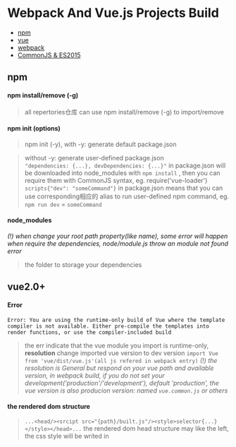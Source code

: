 # Webpack And Vue.js Projects Build
* [npm](#npm)
* [vue](#vue2.0+)
* [webpack](#vue20)
* [CommonJS & ES2015](#commonjs--es2015)

## npm

#### npm install/remove <name> (-g)

> all repertories仓库 can use npm install/remove (-g) to import/remove<br>

#### npm init (options)

> npm init (-y), with -y: generate default package.json<br>

> without -y: generate user-defined package.json<br>
 `"dependencies: {...}, devDependencies: {...}"` in package.json will be downloaded into node_modules with `npm install` , then you can require them with CommonJS syntax, eg. require('vue-loader')<br>
> `scripts{"dev": "someCommand"}` in package.json means that you can use corresponding相应的 alias to run user-defined npm command, eg. `npm run dev` = `someCommand`

#### node_modules

*(!) when change your root path property(like name), some error will happen when require the dependencies, node/module.js throw an module not found error*

> the folder to storage your dependencies

## vue2.0+

#### Error

`Error: You are using the runtime-only build of Vue where the template compiler is not available. Either pre-compile the templates into render functions, or use the compiler-included build`

> the err indicate that the vue module you import is runtime-only, <strong>resolution</strong> change imported vue version to dev version `import Vue from 'vue/dist/vue.js'(all js refered in webpack entry)`
*(!) the resolution is General but respond on your vue path and available version, in webpack build, if you do not set your development('production'/'development'), default 'production', the vue version is also producion version: named `vue.common.js` or others*

#### the rendered dom structure

> `...<head/><srcipt src="{path}/built.js"/><style>selector{...}</style></head>...` the rendered dom head structure may like the left, the css style will be writed in <style/> scope, and the complied js will be imported with script src attr 

#### vue init (template_name)(project_name)

#### the convenient method to create a particular project with available demo

> eg. to create a webpack project `npm install -g @vue/cli-init
#vue init now works exactly the same as vue-cli@2.x
vue init webpack my-project`

#### vue-loader 

#### official tool to process .vue file

> alone vue-loader is not enough to process` <template/><script/><style/>`, need to add `css-loader`,`vue-template-compiler` and `vue`at least.

#### single component (.vue)

* update data in .vue file

> data() return an object which is bound to a new Vue.component(VC), so if you want to add the render condition(1) to the VC, you must use an _reference type(object/fn)_ instead of _base type(string/number/more)._
***(1)eg. you want to render the const title first then request an article from your server, when the article is ready, render again***

```html
./example.vue

<template>
  <p>{{text}}</p>
  <p>{{dynamic.text}}</p>
</template>

<script>
var dynamic = {
  text: "I can be real-timely updated"
};
var text = "I can not";
// ajax to update the ob.text and text
// 1.request(op, cb);
// 2.res.data = "res success";
// 2.ob.text = res.data; text = res.data;
module.export = {
  data(){
    return {
      dynamic,
      text
    }
  }
}
</script>


./index.js
var c = require("./example.vue");
new Vue({
  el: "body>tag"
  components:{
    c
  }
  template: "<c/>"
});


./index.html
<body>
  <p>I can not</p>
  <p>res successs</p>
</body>
```

## webpack

#### It is not recommended to `npm install -g webpack`

> some unexpected errors will happen with using global webpack command to build a particular project<br>
*(!) the errors is updating*

#### `module.exports = {...}`

> https://webpack.js.org/concepts/

### webpack-dev-server(dev)

> (!) [type/translation], {environment}, (property/variable)<br>
> tutorial: https://webpack.js.org/guides/hot-module-replacement/

#### Differences/Shared options with webpack

> (entry) : define the files[array] needed to be packed <br>
> (output) : (path) is the base path of the output packed file (filename);<br>

***(Diff) in {webpack}, the output file exists in your [fixed disk硬盘] while in {dev}, the output file bytes will be writen in memory instead of be output to fixed disk (the file exists only in the runtime of server)***

> (devServer) : only for {dev}, (contentBase) is the root path of (pulicPath). when start your project in host:port, index.html/default.html/otherDefaultFile will be found in this root path, if not found any available file, {dev} will automatically genarates an index.html which contains the view to show the current root path and files in the path<br>
>> (publicPath) in (devServer) : the virtual route, which is the base path of the output packed file which is ***only in memory***<br>

> example: to open HMR in {dev} 

```html
./index.html
...
<div id="app"></div>
<script src="./assets/built.js"></script>
...
```

```js
./build/webpack-dev-server.config.js
module.exports = {
    entry: {
        main: './src/main.js'
    },
    output: {
    	//this property is invalid失效 in {dev}
        path: path.join(__dirname, './'),
        filename: 'built.js'
    },
    module: {
        rules: [{
            //Regexp
            test: /\.vue$/,
            //which loader to handle the test files
            loader: 'vue-loader'
        }]
    },
    devServer: {
    	//root path: ../build
        contentBase: path.join(__dirname, '../'),
        //the base path of output.filename in output
        //in index.html, use ../build/assets/built.js = ./assets/built.js to refer
        //but remember, in {dev}, the output.filename is only in memory 
        publicPath: "/assets/",
        //hot module replacement(HMR) turn on
        hot: true,
        host: "localhost",
        port: 8000
    },
    plugins: [
    	//HMR plugin
        new webpack.HotModuleReplacementPlugin()
    ]
}
```

#### import ... from '@/...' (alias of symbol)

```js
./required module
import HelloWorld from '@/components/HelloWorld'


./the run config.js (webpack)
resolve: {
    extensions: ['.js', '.vue', '.json'],
    alias: {
      'vue$': 'vue/dist/vue.esm.js',
      '@': resolve('src'),
    }
  }
```
> then the '@' -> 'src', 'vue'-> 'vue/dist/vue.esm.js'

#### loader and webpack

> url-loader: think about the following .vue

```html
<template>
  <footer id="tabbar" class="flex-row">
    <!--IMG 0-->
    <img v-bind:src="button.src" v-for="button in bars">
    <!--IMG 1-->
    <img src="../../assets/icon/my.png">
  </footer>
</template>
<!--  -->
<script>
var url = require("../../assets/icons/my.png");
var bars = [
  { src: "../../../static/logo.png"},
  { src: url },
  { src: url }
]
export default {
  data() {
    return {
      bars
    }
  }
}
</script>
```

> the IMG-0 with bars.button[0].src render will fail cause the img can not be transcoding to a legal url, so the {dev} or {vue} will prevent the client to get the static file(real or faked);
*(!) what should you do*
> * import staticFileURL from 'path of staticFile'(or require), then use staticFileURL as a legal url, make sure you install url-loader at first. the process [file-to-url] require it.
> * rewrite the static-res-trust part of your {dev} config (updating)

## CommonJS & ES2015

#### require() and import

> CommonJS:

```js
//./module.js
module.exports = EXPORTED_VAR;

//./main.js
//module = EXPORTED_VAR;
var module = require("./module.js");
console.log(module); 
```
> ES2015:

```js
//./module.js
export default { EXPORTED_VAR };

//./main.js
//module = EXPORTED_VAR;
import module from "./module.js";
console.log(module);
```

> Diff: In chrome console.log, module(M0) obeying commonjs standard: 
```{default:{moduleDefined}, __esModule:true}```
module(M1) obeying ES2015:
```{moduleDefined}```<br>
>> so you can resolve that ```M0.default === M1 //true```
